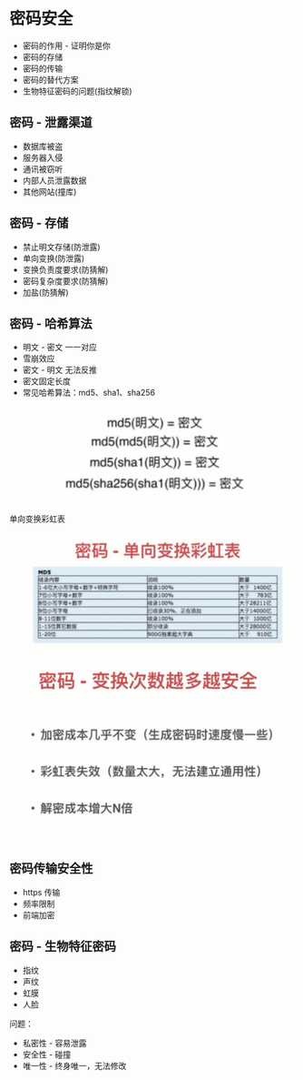 # 密码安全

- 密码的作用 - 证明你是你
- 密码的存储
- 密码的传输
- 密码的替代方案
- 生物特征密码的问题(指纹解锁)

## 密码 - 泄露渠道

- 数据库被盗
- 服务器入侵
- 通讯被窃听
- 内部人员泄露数据
- 其他网站(撞库)

## 密码 - 存储

- 禁止明文存储(防泄露)
- 单向变换(防泄露)
- 变换负责度要求(防猜解)
- 密码复杂度要求(防猜解)
- 加盐(防猜解)

## 密码 - 哈希算法

- 明文 - 密文 一一对应
- 雪崩效应
- 密文 - 明文 无法反推
- 密文固定长度
- 常见哈希算法：md5、sha1、sha256

![jm194824.png](./img/jm194824.png)

单向变换彩虹表

![jm194843.png](./img/jm194843.png)

![195052.png](./img/195052.png)

## 密码传输安全性

- https 传输
- 频率限制
- 前端加密

## 密码 - 生物特征密码

- 指纹
- 声纹
- 虹膜
- 人脸

问题：
- 私密性 - 容易泄露
- 安全性 - 碰撞
- 唯一性 - 终身唯一，无法修改
